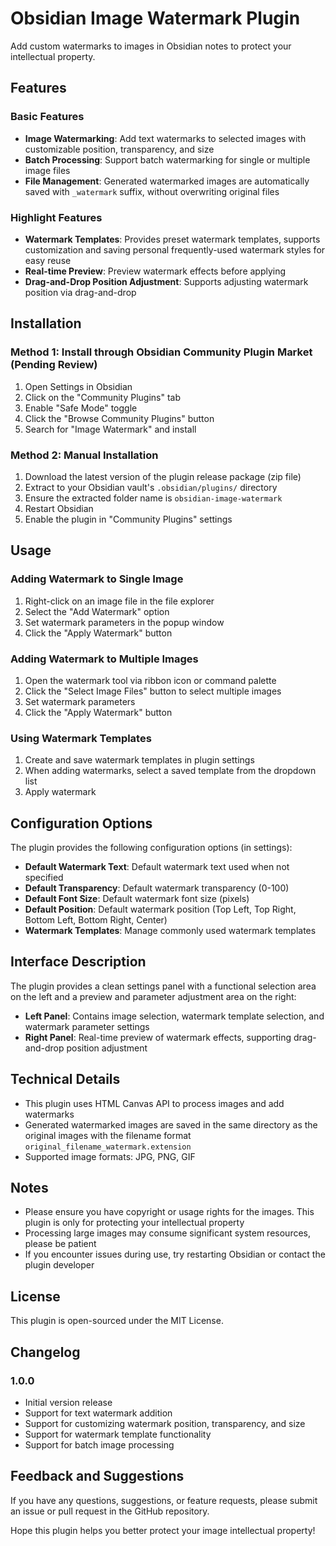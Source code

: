 # Obsidian Image Watermark Plugin

Add custom watermarks to images in Obsidian notes to protect your intellectual property.

## Features

### Basic Features
- **Image Watermarking**: Add text watermarks to selected images with customizable position, transparency, and size
- **Batch Processing**: Support batch watermarking for single or multiple image files
- **File Management**: Generated watermarked images are automatically saved with `_watermark` suffix, without overwriting original files

### Highlight Features
- **Watermark Templates**: Provides preset watermark templates, supports customization and saving personal frequently-used watermark styles for easy reuse
- **Real-time Preview**: Preview watermark effects before applying
- **Drag-and-Drop Position Adjustment**: Supports adjusting watermark position via drag-and-drop

## Installation

### Method 1: Install through Obsidian Community Plugin Market (Pending Review)
1. Open Settings in Obsidian
2. Click on the "Community Plugins" tab
3. Enable "Safe Mode" toggle
4. Click the "Browse Community Plugins" button
5. Search for "Image Watermark" and install

### Method 2: Manual Installation
1. Download the latest version of the plugin release package (zip file)
2. Extract to your Obsidian vault's `.obsidian/plugins/` directory
3. Ensure the extracted folder name is `obsidian-image-watermark`
4. Restart Obsidian
5. Enable the plugin in "Community Plugins" settings

## Usage

### Adding Watermark to Single Image
1. Right-click on an image file in the file explorer
2. Select the "Add Watermark" option
3. Set watermark parameters in the popup window
4. Click the "Apply Watermark" button

### Adding Watermark to Multiple Images
1. Open the watermark tool via ribbon icon or command palette
2. Click the "Select Image Files" button to select multiple images
3. Set watermark parameters
4. Click the "Apply Watermark" button

### Using Watermark Templates
1. Create and save watermark templates in plugin settings
2. When adding watermarks, select a saved template from the dropdown list
3. Apply watermark

## Configuration Options

The plugin provides the following configuration options (in settings):
- **Default Watermark Text**: Default watermark text used when not specified
- **Default Transparency**: Default watermark transparency (0-100)
- **Default Font Size**: Default watermark font size (pixels)
- **Default Position**: Default watermark position (Top Left, Top Right, Bottom Left, Bottom Right, Center)
- **Watermark Templates**: Manage commonly used watermark templates

## Interface Description

The plugin provides a clean settings panel with a functional selection area on the left and a preview and parameter adjustment area on the right:
- **Left Panel**: Contains image selection, watermark template selection, and watermark parameter settings
- **Right Panel**: Real-time preview of watermark effects, supporting drag-and-drop position adjustment

## Technical Details

- This plugin uses HTML Canvas API to process images and add watermarks
- Generated watermarked images are saved in the same directory as the original images with the filename format `original_filename_watermark.extension`
- Supported image formats: JPG, PNG, GIF

## Notes
- Please ensure you have copyright or usage rights for the images. This plugin is only for protecting your intellectual property
- Processing large images may consume significant system resources, please be patient
- If you encounter issues during use, try restarting Obsidian or contact the plugin developer

## License

This plugin is open-sourced under the MIT License.

## Changelog

### 1.0.0
- Initial version release
- Support for text watermark addition
- Support for customizing watermark position, transparency, and size
- Support for watermark template functionality
- Support for batch image processing

## Feedback and Suggestions

If you have any questions, suggestions, or feature requests, please submit an issue or pull request in the GitHub repository.

Hope this plugin helps you better protect your image intellectual property!
